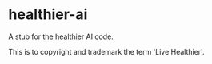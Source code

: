 # healthier-ai
A stub for the healthier AI code.

This is to copyright and trademark the term 'Live Healthier'.
